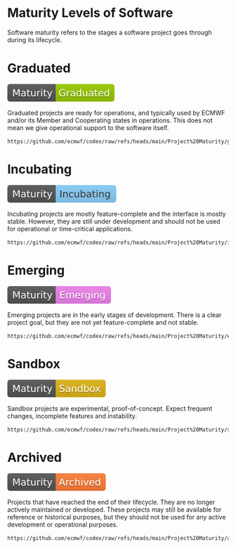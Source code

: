 # Maturity Levels of Software

Software maturity refers to the stages a software project goes through during its lifecycle. 

# Graduated

![Static Badge](https://github.com/ecmwf/codex/raw/refs/heads/main/Project%20Maturity/graduated_badge.svg)

Graduated projects are ready for operations, and typically used by ECMWF and/or its Member and Cooperating states in operations. This does not mean we give operational support to the software itself.

    https://github.com/ecmwf/codex/raw/refs/heads/main/Project%20Maturity/graduated_badge.svg

# Incubating

![Static Badge](https://github.com/ecmwf/codex/raw/refs/heads/main/Project%20Maturity/incubating_badge.svg)

Incubating projects are mostly feature-complete and the interface is mostly stable. However, they are still under development and should not be used for operational or time-critical applications.

    https://github.com/ecmwf/codex/raw/refs/heads/main/Project%20Maturity/incubating_badge.svg

# Emerging

![Static Badge](https://github.com/ecmwf/codex/raw/refs/heads/main/Project%20Maturity/emerging_badge.svg)

Emerging projects are in the early stages of development. There is a clear project goal, but they are not yet feature-complete and not stable.

    https://github.com/ecmwf/codex/raw/refs/heads/main/Project%20Maturity/emerging_badge.svg

# Sandbox

![Static Badge](https://github.com/ecmwf/codex/raw/refs/heads/main/Project%20Maturity/sandbox_badge.svg)

Sandbox projects are experimental, proof-of-concept. Expect frequent changes, incomplete features and instability.

    https://github.com/ecmwf/codex/raw/refs/heads/main/Project%20Maturity/sandbox_badge.svg

# Archived

![Static Badge](https://github.com/ecmwf/codex/raw/refs/heads/main/Project%20Maturity/archived_badge.svg)

Projects that have reached the end of their lifecycle.
They are no longer actively maintained or developed. 
These projects may still be available for reference or historical purposes, but they should not be used for any active development or operational purposes.

    https://github.com/ecmwf/codex/raw/refs/heads/main/Project%20Maturity/archived_badge.svg
